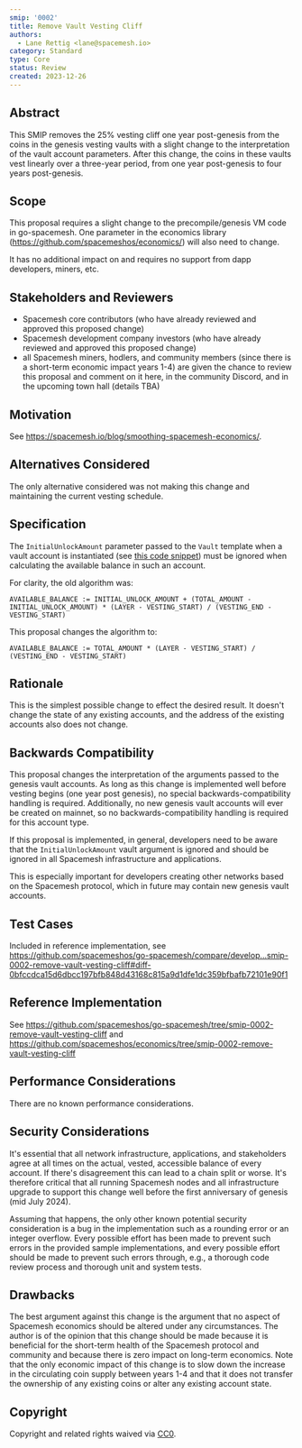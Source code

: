 ```yaml
---
smip: '0002'
title: Remove Vault Vesting Cliff
authors:
  - Lane Rettig <lane@spacemesh.io>
category: Standard
type: Core
status: Review
created: 2023-12-26
---
```


## Abstract

This SMIP removes the 25% vesting cliff one year post-genesis from the coins in the genesis vesting vaults with a slight change to the interpretation of the vault account parameters. After this change, the coins in these vaults vest linearly over a three-year period, from one year post-genesis to four years post-genesis.

## Scope

This proposal requires a slight change to the precompile/genesis VM code in go-spacemesh. One parameter in the economics library (https://github.com/spacemeshos/economics/) will also need to change.

It has no additional impact on and requires no support from dapp developers, miners, etc.

## Stakeholders and Reviewers

- Spacemesh core contributors (who have already reviewed and approved this proposed change)
- Spacemesh development company investors (who have already reviewed and approved this proposed change)
- all Spacemesh miners, hodlers, and community members (since there is a short-term economic impact years 1-4) are given the chance to review this proposal and comment on it here, in the community Discord, and in the upcoming town hall (details TBA)

## Motivation

See https://spacemesh.io/blog/smoothing-spacemesh-economics/.

## Alternatives Considered

The only alternative considered was not making this change and maintaining the current vesting schedule.

## Specification

The `InitialUnlockAmount` parameter passed to the `Vault` template when a vault account is instantiated (see [this code snippet](https://github.com/spacemeshos/go-spacemesh/blob/eb55894737514b456bbd4af4a41178639a6bda15/genvm/templates/vault/vault.go#L26-L34)) must be ignored when calculating the available balance in such an account.

For clarity, the old algorithm was:

`AVAILABLE_BALANCE := INITIAL_UNLOCK_AMOUNT + (TOTAL_AMOUNT - INITIAL_UNLOCK_AMOUNT) * (LAYER - VESTING_START) / (VESTING_END - VESTING_START)`

This proposal changes the algorithm to:

`AVAILABLE_BALANCE := TOTAL_AMOUNT * (LAYER - VESTING_START) / (VESTING_END - VESTING_START)`

## Rationale

This is the simplest possible change to effect the desired result. It doesn't change the state of any existing accounts, and the address of the existing accounts also does not change.

## Backwards Compatibility

This proposal changes the interpretation of the arguments passed to the genesis vault accounts. As long as this change is implemented well before vesting begins (one year post genesis), no special backwards-compatibility handling is required. Additionally, no new genesis vault accounts will ever be created on mainnet, so no backwards-compatibility handling is required for this account type.

If this proposal is implemented, in general, developers need to be aware that the `InitialUnlockAmount` vault argument is ignored and should be ignored in all Spacemesh infrastructure and applications.

This is especially important for developers creating other networks based on the Spacemesh protocol, which in future may contain new genesis vault accounts.

## Test Cases

Included in reference implementation, see https://github.com/spacemeshos/go-spacemesh/compare/develop...smip-0002-remove-vault-vesting-cliff#diff-0bfccdca15d6dbcc197bfb848d43168c815a9d1dfe1dc359bfbafb72101e90f1

## Reference Implementation

See https://github.com/spacemeshos/go-spacemesh/tree/smip-0002-remove-vault-vesting-cliff and https://github.com/spacemeshos/economics/tree/smip-0002-remove-vault-vesting-cliff

## Performance Considerations

There are no known performance considerations.

## Security Considerations

It's essential that all network infrastructure, applications, and stakeholders agree at all times on the actual, vested, accessible balance of every account. If there's disagreement this can lead to a chain split or worse. It's therefore critical that all running Spacemesh nodes and all infrastructure upgrade to support this change well before the first anniversary of genesis (mid July 2024).

Assuming that happens, the only other known potential security consideration is a bug in the implementation such as a rounding error or an integer overflow. Every possible effort has been made to prevent such errors in the provided sample implementations, and every possible effort should be made to prevent such errors through, e.g., a thorough code review process and thorough unit and system tests.

## Drawbacks

The best argument against this change is the argument that no aspect of Spacemesh economics should be altered under any circumstances. The author is of the opinion that this change should be made because it is beneficial for the short-term health of the Spacemesh protocol and community and because there is zero impact on long-term economics. Note that the only economic impact of this change is to slow down the increase in the circulating coin supply between years 1-4 and that it does not transfer the ownership of any existing coins or alter any existing account state.

## Copyright

Copyright and related rights waived via [CC0](../LICENSE).
